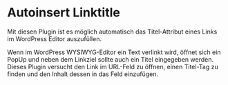 # Autoinsert Linktitle #

Mit diesen Plugin ist es möglich automatisch das Titel-Attribut eines Links im WordPress Editor auszufüllen.

Wenn im WordPress WYSIWYG-Editor ein Text verlinkt wird, öffnet sich ein PopUp und neben dem Linkziel sollte auch ein Titel eingegeben werden. Dieses Plugin versucht den Link im URL-Feld zu öffnen, einen Titel-Tag zu finden und den Inhalt dessen in das Feld einzufügen.